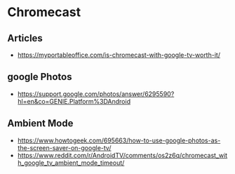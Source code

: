 # Chromecast

## Articles

* https://myportableoffice.com/is-chromecast-with-google-tv-worth-it/

## google Photos

* https://support.google.com/photos/answer/6295590?hl=en&co=GENIE.Platform%3DAndroid

## Ambient Mode

* https://www.howtogeek.com/695663/how-to-use-google-photos-as-the-screen-saver-on-google-tv/
* https://www.reddit.com/r/AndroidTV/comments/os2z6q/chromecast_with_google_tv_ambient_mode_timeout/


